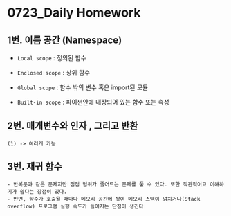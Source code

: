 # 0723_Daily Homework

## 1번. 이름 공간 (Namespace)

- `Local scope` :  정의된 함수

- `Enclosed scope` : 상위 함수

- `Global scope` : 함수 밖의 변수 혹은 import된 모듈

- `Built-in scope` : 파이썬안에 내장되어 있는 함수 또는 속성



## 2번. 매개변수와 인자 , 그리고 반환

```
(1) -> 여러개 가능
```



## 3번. 재귀 함수

```
- 반복문과 같은 문제지만 점점 범위가 줄어드는 문제를 풀 수 있다. 또한 직관적이고 이해하기가 쉽다는 장점이 있다.
- 반면, 함수가 호출될 때마다 메모리 공간에 쌓여 메모리 스택이 넘치거나(Stack overflow) 프로그램 실행 속도가 늘어지는 단점이 생긴다
```

